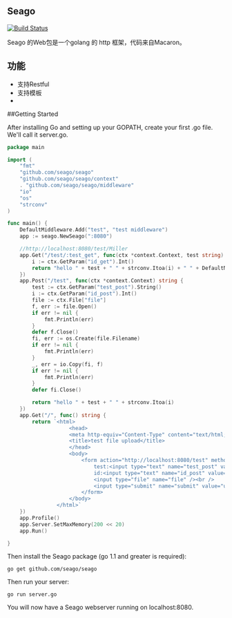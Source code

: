 ## Seago
[![Build Status](https://drone.io/github.com/seago/seago/status.png?time=123456790)](https://drone.io/github.com/seago/seago/latest)

Seago 的Web包是一个golang 的 http 框架，代码来自Macaron。

## 功能
* 支持Restful
* 支持模板
* 

##Getting Started

After installing Go and setting up your GOPATH, create your first .go file. We'll call it server.go.
~~~ go
package main

import (
	"fmt"
	"github.com/seago/seago"
	"github.com/seago/seago/context"
	. "github.com/seago/seago/middleware"
	"io"
	"os"
	"strconv"
)

func main() {
	DefaultMiddleware.Add("test", "test middleware")
	app := seago.NewSeago(":8080")

	//http://localhost:8080/test/Miller
	app.Get("/test/:test_get", func(ctx *context.Context, test string) string {
		i := ctx.GetParam("id_get").Int()
		return "hello " + test + " " + strconv.Itoa(i) + " " + DefaultMiddleware.Get("test").(string)
	})
	app.Post("/test", func(ctx *context.Context) string {
		test := ctx.GetParam("test_post").String()
		i := ctx.GetParam("id_post").Int()
		file := ctx.File["file"]
		f, err := file.Open()
		if err != nil {
			fmt.Println(err)
		}
		defer f.Close()
		fi, err := os.Create(file.Filename)
		if err != nil {
			fmt.Println(err)
		}
		_, err = io.Copy(fi, f)
		if err != nil {
			fmt.Println(err)
		}
		defer fi.Close()

		return "hello " + test + " " + strconv.Itoa(i)
	})
	app.Get("/", func() string {
		return `<html>
					<head>
					<meta http-equiv="Content-Type" content="text/html; charset=UTF-8" />
					<title>test file upload</title>
					</head>
					<body>
						<form action="http://localhost:8080/test" method="post" enctype="multipart/form-data">
							test:<input type="text" name="test_post" value="" /><br />
							id:<input type="text" name="id_post" value="" /><br />
							<input type="file" name="file" /><br />
							<input type="submit" name="submit" value="upload" />
						</form>
					</body>
				</html>`
	})
	app.Profile()
	app.Server.SetMaxMemory(200 << 20)
	app.Run()

}
~~~
Then install the Seago package (go 1.1 and greater is required):
~~~
go get github.com/seago/seago
~~~
Then run your server:
~~~
go run server.go
~~~
You will now have a Seago webserver running on localhost:8080.